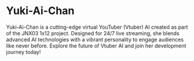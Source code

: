 # Yuki-Ai-Chan
Yuki-Ai-Chan is a cutting-edge virtual YouTuber (Vtuber) AI created as part of the JNX03 1x12 project. Designed for 24/7 live streaming, she blends advanced AI technologies with a vibrant personality to engage audiences like never before. Explore the future of Vtuber AI and join her development journey today!
